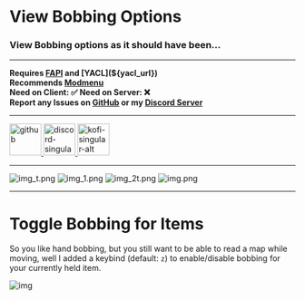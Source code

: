 # View Bobbing Options
### View Bobbing options as it should have been...

___

**Requires [FAPI](${fabric_api_url}) and [YACL](${yacl_url})**\
**Recommends [Modmenu](${modmenu_url})**\
**Need on Client: ✅  Need on Server: ❌**\
**Report any Issues on [GitHub](https://github.com/GravityCY/ViewBobbingOptions/issues) or my [Discord Server](https://discord.gg/7AszMrEEjt)**

___

<a href="https://github.com/GravityCY/ViewBobbingOptions">
    <img alt="github" height="56" src="https://cdn.jsdelivr.net/npm/@intergrav/devins-badges@3/assets/cozy/available/github_vector.svg">
</a>

<a href="https://discord.gg/7AszMrEEjt">
    <img alt="discord-singular" height="56" src="https://cdn.jsdelivr.net/npm/@intergrav/devins-badges@3/assets/cozy/social/discord-singular_vector.svg">
</a>

<a href="https://ko-fi.com/gravityio">
    <img alt="kofi-singular-alt" height="56" src="https://cdn.jsdelivr.net/npm/@intergrav/devins-badges@3/assets/cozy/donate/kofi-singular-alt_vector.svg">
</a>

___

![img_t.png](https://i.imgur.com/Xtlsr9M.png)
![img_1.png](https://i.imgur.com/9IHBZJf.png)
![img_2t.png](https://i.imgur.com/RwTroJs.png)
![img.png](https://i.imgur.com/WmMJNat.png)

___



# Toggle Bobbing for Items
So you like hand bobbing, but you still want to be able to read 
a map while moving, well I added a keybind (default: `z`) to enable/disable bobbing for your currently held item.

![img](https://i.ibb.co/HN7VrDF/ezgif-com-optimize.gif)
